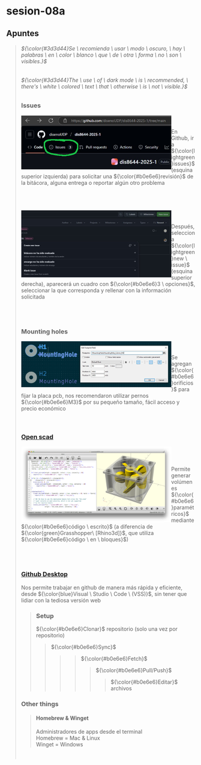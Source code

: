 # sesion-08a

## Apuntes
> ###### ${\color{#3d3d44}Se \ recomienda \ usar \ modo \ oscuro, \ hay \ palabras \ en \ color \ blanco \ que \ de \ otra \ forma \ no \ son \ visibles.}$ <br/>
> ###### ${\color{#3d3d44}The \ use \ of \ dark mode \ is \ recommended, \ there's \ white \ colored \ text \ that \ otherwise \ is \ not \ visible.}$ <br/>
>
> ### Issues
> <img align="left" src="./files/issues.jpg" width=400> </br></br> En Github, ir a ${\color{lightgreen}issues}$ (esquina superior izquierda) para solicitar una ${\color{#b0e6e6}revisión}$ de la bitácora, alguna entrega o reportar algún otro problema </br></br></br></br>
>
> <img align="left" src="./files/newIssue.jpg" width=400> </br></br> Después, selecciona ${\color{lightgreen}new \ issue}$ (esquina superior derecha), aparecerá un cuadro con ${\color{#b0e6e6}3 \ opciones}$, seleccionar la que corresponda y rellenar con la información solicitada </br></br></br></br>
>
> ### Mounting holes
> <img align="left" src="./files/hole.jpg" width=400> </br></br> Se agregan ${\color{#b0e6e6}orificios}$ para fijar la placa pcb, nos recomendaron utilizar pernos ${\color{#b0e6e6}M3}$ por su pequeño tamaño, fácil acceso y precio económico</br></br></br>
>
> ### [Open scad](https://youtu.be/KrFttd5D1cw?si=dW5aR9s8_hHU4rGJ)
> <img align="left" src="./files/openScad.png" width=400> </br></br></br> Permite generar volúmenes ${\color{#b0e6e6}paramétricos}$ mediante ${\color{#b0e6e6}código \ escrito}$ (a diferencia de ${\color{green}Grasshopper\ [Rhino3d]}$, que utiliza ${\color{#b0e6e6}código \ en \ bloques}$) </br></br></br></br>
>
> ### [Github Desktop](https://youtu.be/MaqVvXv6zrU?si=OLeJjsJaJcjmk-lR)
> Nos permite trabajar en github de manera más rápida y eficiente, desde ${\color{blue}Visual \ Studio \ Code \ (VSS)}$, sin tener que lidiar con la tediosa versión web
>> ### Setup
>> ${\color{#b0e6e6}Clonar}$ repositorio (solo una vez por repositorio)
>>> ${\color{#b0e6e6}Sync}$
>>>>> ${\color{#b0e6e6}Fetch}$
>>>>>> ${\color{#b0e6e6}Pull/Push}$
>>>>>>> ${\color{#b0e6e6}Editar}$ archivos 
>
> ### Other things
>
>> #### Homebrew & Winget
>> Administradores de apps desde el terminal </br> Homebrew = Mac & Linux </br> Winget = Windows
> </br>
